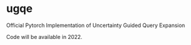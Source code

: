 # ugqe
Official Pytorch Implementation of Uncertainty Guided Query Expansion

Code will be available in 2022.
